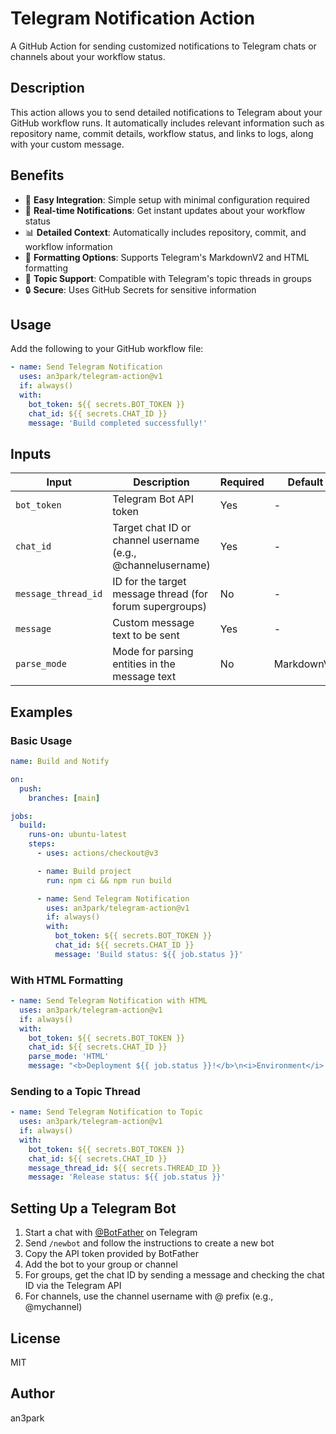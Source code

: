 # Telegram Notification Action

A GitHub Action for sending customized notifications to Telegram chats or channels about your workflow status.

## Description

This action allows you to send detailed notifications to Telegram about your GitHub workflow runs. It automatically includes relevant information such as repository name, commit details, workflow status, and links to logs, along with your custom message.

## Benefits

- 🚀 **Easy Integration**: Simple setup with minimal configuration required
- 🔔 **Real-time Notifications**: Get instant updates about your workflow status
- 📊 **Detailed Context**: Automatically includes repository, commit, and workflow information
- 🎨 **Formatting Options**: Supports Telegram's MarkdownV2 and HTML formatting
- 🧵 **Topic Support**: Compatible with Telegram's topic threads in groups
- 🔒 **Secure**: Uses GitHub Secrets for sensitive information

## Usage

Add the following to your GitHub workflow file:

```yaml
- name: Send Telegram Notification
  uses: an3park/telegram-action@v1
  if: always()
  with:
    bot_token: ${{ secrets.BOT_TOKEN }}
    chat_id: ${{ secrets.CHAT_ID }}
    message: 'Build completed successfully!'
```

## Inputs

| Input               | Description                                                 | Required | Default    |
| ------------------- | ----------------------------------------------------------- | -------- | ---------- |
| `bot_token`         | Telegram Bot API token                                      | Yes      | -          |
| `chat_id`           | Target chat ID or channel username (e.g., @channelusername) | Yes      | -          |
| `message_thread_id` | ID for the target message thread (for forum supergroups)    | No       | -          |
| `message`           | Custom message text to be sent                              | Yes      | -          |
| `parse_mode`        | Mode for parsing entities in the message text               | No       | MarkdownV2 |

## Examples

### Basic Usage

```yaml
name: Build and Notify

on:
  push:
    branches: [main]

jobs:
  build:
    runs-on: ubuntu-latest
    steps:
      - uses: actions/checkout@v3

      - name: Build project
        run: npm ci && npm run build

      - name: Send Telegram Notification
        uses: an3park/telegram-action@v1
        if: always()
        with:
          bot_token: ${{ secrets.BOT_TOKEN }}
          chat_id: ${{ secrets.CHAT_ID }}
          message: 'Build status: ${{ job.status }}'
```

### With HTML Formatting

```yaml
- name: Send Telegram Notification with HTML
  uses: an3park/telegram-action@v1
  if: always()
  with:
    bot_token: ${{ secrets.BOT_TOKEN }}
    chat_id: ${{ secrets.CHAT_ID }}
    parse_mode: 'HTML'
    message: "<b>Deployment ${{ job.status }}!</b>\n<i>Environment</i>: Production"
```

### Sending to a Topic Thread

```yaml
- name: Send Telegram Notification to Topic
  uses: an3park/telegram-action@v1
  if: always()
  with:
    bot_token: ${{ secrets.BOT_TOKEN }}
    chat_id: ${{ secrets.CHAT_ID }}
    message_thread_id: ${{ secrets.THREAD_ID }}
    message: 'Release status: ${{ job.status }}'
```

## Setting Up a Telegram Bot

1. Start a chat with [@BotFather](https://t.me/BotFather) on Telegram
2. Send `/newbot` and follow the instructions to create a new bot
3. Copy the API token provided by BotFather
4. Add the bot to your group or channel
5. For groups, get the chat ID by sending a message and checking the chat ID via the Telegram API
6. For channels, use the channel username with @ prefix (e.g., @mychannel)

## License

MIT

## Author

an3park
